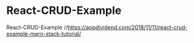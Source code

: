 # React-CRUD-Example
React-CRUD-Example //https://appdividend.com/2018/11/11/react-crud-example-mern-stack-tutorial/
